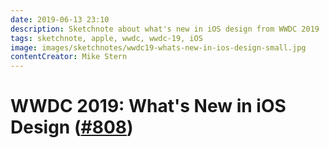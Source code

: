 ```yaml
---
date: 2019-06-13 23:10
description: Sketchnote about what's new in iOS design from WWDC 2019
tags: sketchnote, apple, wwdc, wwdc-19, iOS
image: images/sketchnotes/wwdc19-whats-new-in-ios-design-small.jpg
contentCreator: Mike Stern
---
```


# WWDC 2019: What's New in iOS Design ([#808](https://developer.apple.com/wwdc19/808))
